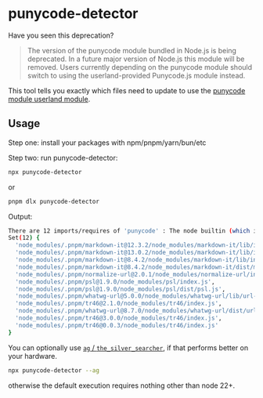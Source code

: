 # punycode-detector

Have you seen this deprecation?

> The version of the punycode module bundled in Node.js is being deprecated. In a future major version of Node.js this module will be removed. Users currently depending on the punycode module should switch to using the userland-provided Punycode.js module instead.



This tool tells you exactly which files need to update to use the [punycode module userland module](https://github.com/mathiasbynens/punycode.js).

## Usage


Step one: install your packages with npm/pnpm/yarn/bun/etc

Step two: run punycode-detector:

```bash
npx punycode-detector
```
or 
```bash 
pnpm dlx punycode-detector
```

Output:
```bash
There are 12 imports/requires of 'punycode' : The node builtin (which is deprecated) and not the 'punycode/' userland package.
Set(12) {
  'node_modules/.pnpm/markdown-it@12.3.2/node_modules/markdown-it/lib/index.js',
  'node_modules/.pnpm/markdown-it@13.0.2/node_modules/markdown-it/lib/index.js',
  'node_modules/.pnpm/markdown-it@8.4.2/node_modules/markdown-it/lib/index.js',
  'node_modules/.pnpm/markdown-it@8.4.2/node_modules/markdown-it/dist/markdown-it.js',
  'node_modules/.pnpm/normalize-url@2.0.1/node_modules/normalize-url/index.js',
  'node_modules/.pnpm/psl@1.9.0/node_modules/psl/index.js',
  'node_modules/.pnpm/psl@1.9.0/node_modules/psl/dist/psl.js',
  'node_modules/.pnpm/whatwg-url@5.0.0/node_modules/whatwg-url/lib/url-state-machine.js',
  'node_modules/.pnpm/tr46@2.1.0/node_modules/tr46/index.js',
  'node_modules/.pnpm/whatwg-url@8.7.0/node_modules/whatwg-url/dist/url-state-machine.js',
  'node_modules/.pnpm/tr46@3.0.0/node_modules/tr46/index.js',
  'node_modules/.pnpm/tr46@0.0.3/node_modules/tr46/index.js'
}

```


You can optionally use [`ag` / `the_silver_searcher`](https://github.com/ggreer/the_silver_searcher?tab=readme-ov-file#installing), if that performs better on your hardware.

```bash 
npx punycode-detector --ag
```

otherwise the default execution requires nothing other than node 22+.
